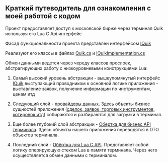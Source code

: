 ## Краткий путеводитель для ознакомления с моей работой с кодом

Проект предоставляет доступ к московской бирже через терминал Quik используя его Lua C Api интерфейс

Фасад функциональности проекта представлен интерфейсом [IQuik](https://github.com/insaneMonkeyz/AutomatedTrading/blob/master/Connectors/Quik/QuikLuaApiWrapper/IQuik.cs)

Реализуют его классы в файлах 
[Quik.cs](https://github.com/insaneMonkeyz/AutomatedTrading/blob/master/Connectors/Quik/QuikLuaApiWrapper/Quik.cs) и 
[IQuikImplementation.cs](https://github.com/insaneMonkeyz/AutomatedTrading/blob/master/Connectors/Quik/QuikLuaApiWrapper/IQuikImplementation.cs)

Обмен данными ведется через череду классов прослоек, абстрагирующих работу c низкоуровневыми конструкциями Lua:

1) Самый высокий уровень абстракции - вышеупомянутый интерфейс [IQuik](https://github.com/insaneMonkeyz/AutomatedTrading/blob/master/Connectors/Quik/QuikLuaApiWrapper/IQuik.cs) выступающий проводником к основной логике приложения - выставление заявок, получение информации по инструментам, ценам итд

2) Следующий слой - [провайдеры данных](https://github.com/insaneMonkeyz/AutomatedTrading/tree/master/Connectors/Quik/QuikLuaApiWrapper/EntityProviders). Здесь объекты бизнес сущностей приложения ([сделок, заявок, торговых инструментов, котировок итд](https://github.com/insaneMonkeyz/AutomatedTrading/tree/master/Connectors/Quik/QuikLuaApiWrapper/Entities)) 
собираются и разбираются для загрузки в терминал. 

3) Еще более глубокий слой абстракции - [Обертка для бизнес API терминала](https://github.com/insaneMonkeyz/AutomatedTrading/tree/master/Connectors/Quik/QuikLuaApiWrapper/EntityProviders/QuikApiWrappers). Здесь объекты нашего приложения переводятся в DTO объектов терминала.

4) Последний слой - [Обёртка для Lua C API](https://github.com/insaneMonkeyz/AutomatedTrading/tree/master/Connectors/Quik/QuikLuaApiWrapper/Lua/LuaWrap.cs). Представляет собой логику оперирующую стеком Lua в памяти терминала. Через него осуществляется обмен данными с терминалом.
